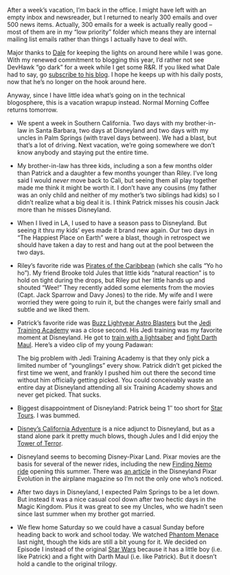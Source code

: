 After a week’s vacation, I’m back in the office. I might have left with
an empty inbox and newsreader, but I returned to nearly 300 emails and
over 500 news items. Actually, 300 emails for a week is actually really
good – most of them are in my “low priority” folder which means they are
internal mailing list emails rather than things I actually have to deal
with.

Major thanks to [Dale](http://halfmybrain.spaces.live.com/) for keeping
the lights on around here while I was gone. With my renewed commitment
to blogging this year, I’d rather not see DevHawk “go dark” for a week
while I get some R&R. If you liked what Dale had to say, go [subscribe
to his blog](http://halfmybrain.spaces.live.com/feed.rss). I hope he
keeps up with his daily posts, now that he’s no longer on the hook
around here.

Anyway, since I have little idea what’s going on in the technical
blogosphere, this is a vacation wrapup instead. Normal Morning Coffee
returns tomorrow.

-   We spent a week in Southern California. Two days with my
    brother-in-law in Santa Barbara, two days at Disneyland and two days
    with my uncles in Palm Springs (with travel days between). We had a
    blast, but that’s a lot of driving. Next vacation, we’re going
    somewhere we don’t know anybody and staying put the entire time.
-   My brother-in-law has three kids, including a son a few months older
    than Patrick and a daughter a few months younger than Riley. I’ve
    long said I would *never* move back to Cali, but seeing them all
    play together made me think it might be worth it. I don’t have any
    cousins (my father was an only child and neither of my mother’s two
    siblings had kids) so I didn’t realize what a big deal it is. I
    think Patrick misses his cousin Jack more than he misses Disneyland.
-   When I lived in LA, I used to have a season pass to Disneyland. But
    seeing it thru my kids’ eyes made it brand new again. Our two days
    in “The Happiest Place on Earth” were a blast, though in retrospect
    we should have taken a day to rest and hang out at the pool between
    the two days.
-   Riley’s favorite ride was [Pirates of the
    Caribbean](http://disneyland.disney.go.com/disneyland/en_US/parks/attractions/detail?name=PiratesOfTheCaribbeanAttractionPage)
    (which she calls “Yo ho ho”). My friend Brooke told Jules that
    little kids “natural reaction” is to hold on tight during the drops,
    but Riley put her little hands up and shouted “Wee!” They recently
    added some elements from the movies (Capt. Jack Sparrow and Davy
    Jones) to the ride. My wife and I were worried they were going to
    ruin it, but the changes were fairly small and subtle and we liked
    them.
-   Patrick’s favorite ride was [Buzz Lightyear Astro
    Blasters](http://disneyland.disney.go.com/disneyland/en_US/parks/attractions/detail?name=BuzzLightyearAttractionPage) but
    the [Jedi Training
    Academy](http://disneyland.disney.go.com/disneyland/en_US/parks/entertainment/detail?name=JediTrainingAcademyEntertainmentPage)
    was a close second. His Jedi training was my favorite moment at
    Disneyland. He got to [train with a
    lightsaber](http://soapbox.msn.com/video.aspx?vid=9914b46a-f969-4b5d-81a9-d6734d1018ba)
    and [fight Darth
    Maul](http://soapbox.msn.com/video.aspx?vid=a029e258-7a76-4e39-a882-b44275397cd2).
    Here’s a video clip of my young Padawan:

    The big problem with Jedi Training Academy is that they only pick a
    limited number of “younglings” every show. Patrick didn’t get picked
    the first time we went, and frankly I pushed him out there the
    second time without him officially getting picked. You could
    conceivably waste an entire day at Disneyland attending all six
    Training Academy shows and never get picked. That sucks.
-   Biggest disappointment of Disneyland: Patrick being 1″ too short for
    [Star
    Tours](http://disneyland.disney.go.com/disneyland/en_US/parks/attractions/detail?name=StarToursAttractionPage).
    I was bummed.
-   [Disney’s California
    Adventure](http://disneyland.disney.go.com/disneyland/en_US/parks/landing?name=DisneysCaliforniaAdventureLandingPage)
    is a nice adjunct to Disneyland, but as a stand alone park it pretty
    much blows, though Jules and I did enjoy the [Tower of
    Terror](http://disneyland.disney.go.com/disneyland/en_US/parks/attractions/detail?name=TwilightZoneTowerOfTerrorAttractionPage).
-   Disneyland seems to becoming Disney-Pixar Land. Pixar movies are the
    basis for several of the newer rides, including the new [Finding
    Nemo
    ride](http://disneyland.disney.go.com/disneyland/en_US/parks/attractions/detail?name=FindingNemoSubmarineVoyageAttractionPage)
    opening this summer. There was [an
    article](http://www.hemispheresmagazine.com/feb07/entertainthis.html)
    in the Disneyland Pixar Evolution in the airplane magazine so I’m
    not the only one who’s noticed.
-   After two days in Disneyland, I expected Palm Springs to be a let
    down. But instead it was a nice casual cool down after two hectic
    days in the Magic Kingdom. Plus it was great to see my Uncles, who
    we hadn’t seen since last summer when my brother got married.
-   We flew home Saturday so we could have a casual Sunday before
    heading back to work and school today. We watched [Phantom
    Menace](http://www.imdb.com/title/tt0120915/) last night, though the
    kids are still a bit young for it. We decided on Episode I instead
    of the original [Star Wars](http://www.imdb.com/title/tt0076759/)
    because it has a little boy (i.e. like Patrick) and a fight with
    Darth Maul (i.e. like Patrick). But it doesn’t hold a candle to the
    original trilogy.

